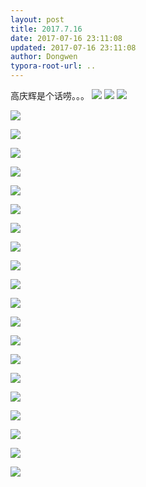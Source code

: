 ```yaml
---
layout: post
title: 2017.7.16
date: 2017-07-16 23:11:08
updated: 2017-07-16 23:11:08
author: Dongwen
typora-root-url: ..
---
```




高庆辉是个话唠。。。    ![](/img/in-post/x44041551.jpg)
![](/img/in-post/x44041566.jpg)
![](/img/in-post/x44041546.jpg)

![](/img/in-post/x44041546.jpg)

![](/img/in-post/x44041546.jpg)

![](/img/in-post/x44041546.jpg)

![](/img/in-post/x44041546.jpg)

![](/img/in-post/x44041546.jpg)

![](/img/in-post/x44041546.jpg)

![](/img/in-post/x44041546.jpg)

![](/img/in-post/x44041546.jpg)

![](/img/in-post/x44041546.jpg)

![](/img/in-post/x44041546.jpg)

![](/img/in-post/x44041546.jpg)

![](/img/in-post/x44041546.jpg)

![](/img/in-post/x44041546.jpg)

![](/img/in-post/x44041546.jpg)

![](/img/in-post/x44041546.jpg)

![](/img/in-post/x44041546.jpg)

![](/img/in-post/x44041546.jpg)

![](/img/in-post/x44041546.jpg)

![](/img/in-post/x44041546.jpg)

![](/img/in-post/x44041557.jpg)
